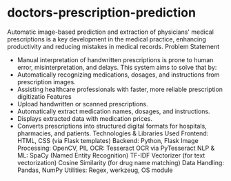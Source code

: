 # doctors-prescription-prediction
Automatic image-based prediction and extraction of physicians' medical prescriptions is a key  development in the medical practice, enhancing productivity and reducing mistakes in medical  records.
 Problem Statement
- Manual interpretation of handwritten prescriptions is prone to human error, misinterpretation, and delays. This system aims to solve that by:
- Automatically recognizing medications, dosages, and instructions from prescription images.
- Assisting healthcare professionals with faster, more reliable prescription digitizatio
Features
 - Upload handwritten or scanned prescriptions.
 - Automatically extract medication names, dosages, and instructions.
 - Displays extracted data with medication prices.
 - Converts prescriptions into structured digital formats for hospitals, pharmacies, and patients.
 Technologies & Libraries Used
Frontend: HTML, CSS (via Flask templates)
Backend: Python, Flask
Image Processing: OpenCV, PIL
OCR: Tesseract OCR via PyTesseract
NLP & ML:
SpaCy (Named Entity Recognition)
TF-IDF Vectorizer (for text vectorization)
Cosine Similarity (for drug name matching)
Data Handling: Pandas, NumPy
Utilities: Regex, werkzeug, OS module
